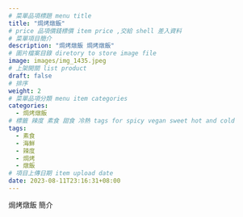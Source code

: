 ```yaml
---
# 菜單品項標題 menu title 
title: "焗烤燉飯"
# price 品項價錢標價 item price ,交給 shell 差入資料
# 菜單項目簡介 
description: "焗烤燉飯 焗烤燉飯"
# 圖片檔案目錄 diretory to store image file
image: images/img_1435.jpeg
# 上架開關 list product 
draft: false
# 排序
weight: 2
# 菜單品項分類 menu item categories 
categories:
  - 焗烤燉飯
# 標籤 辣度 素食 甜食 冷熱 tags for spicy vegan sweet hot and cold 
tags:
  - 素食
  - 海鮮
  - 辣度
  - 焗烤
  - 燉飯
# 項目上傳日期 item upload date 
date: 2023-08-11T23:16:31+08:00
---
```


焗烤燉飯 簡介